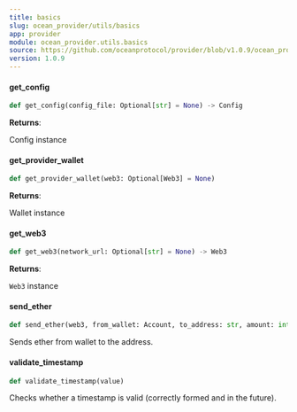 ```yaml
---
title: basics
slug: ocean_provider/utils/basics
app: provider
module: ocean_provider.utils.basics
source: https://github.com/oceanprotocol/provider/blob/v1.0.9/ocean_provider/utils/basics.py
version: 1.0.9
---
```

#### get\_config

```python
def get_config(config_file: Optional[str] = None) -> Config
```

**Returns**:

Config instance

#### get\_provider\_wallet

```python
def get_provider_wallet(web3: Optional[Web3] = None)
```

**Returns**:

Wallet instance

#### get\_web3

```python
def get_web3(network_url: Optional[str] = None) -> Web3
```

**Returns**:

`Web3` instance

#### send\_ether

```python
def send_ether(web3, from_wallet: Account, to_address: str, amount: int)
```

Sends ether from wallet to the address.

#### validate\_timestamp

```python
def validate_timestamp(value)
```

Checks whether a timestamp is valid (correctly formed and in the future).

